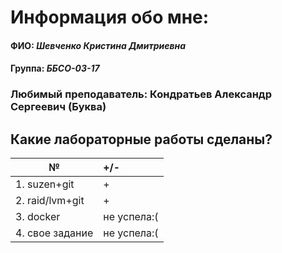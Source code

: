 # Информация обо мне:

#### ФИО: *Шевченко Кристина Дмитриевна*
#### Группа: *ББСО-03-17*
### Любимый преподаватель: **Кондратьев Александр Сергеевич (Буква)**

 Какие лабораторные работы сделаны?
 -----------------------------------
|№               |+/-         |
|----------------|:-----------|
| 1. suzen+git   |      +     |
| 2. raid/lvm+git|      +     |
| 3. docker      | не успела:(|
| 4. свое задание| не успела:(|
